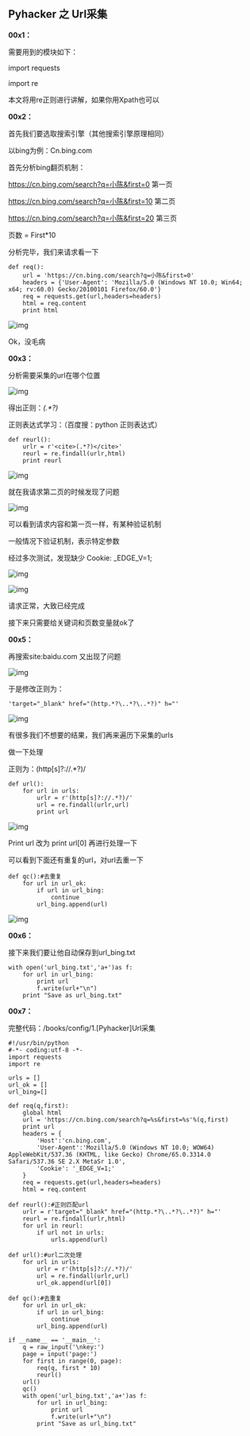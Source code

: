 ## Pyhacker 之 Url采集

**00x1：**  

需要用到的模块如下：  

import requests  

import re  

本文将用re正则进行讲解，如果你用Xpath也可以  

**00x2：**  

首先我们要选取搜索引擎（其他搜索引擎原理相同）  

以bing为例：Cn.bing.com  

首先分析bing翻页机制：  

https://cn.bing.com/search?q=小陈&first=0 第一页  

https://cn.bing.com/search?q=小陈&first=10 第二页  

https://cn.bing.com/search?q=小陈&first=20 第三页  

页数 = First*10  

分析完毕，我们来请求看一下  

```
def req():
    url = 'https://cn.bing.com/search?q=小陈&first=0'
    headers = {'User-Agent': 'Mozilla/5.0 (Windows NT 10.0; Win64; x64; rv:60.0) Gecko/20100101 Firefox/60.0'}
    req = requests.get(url,headers=headers)
    html = req.content
    print html
```  

![img](https://github.com/hackxc/Pyhacker/blob/master/books/img/1/1.png)  

Ok，没毛病  

**00x3：**  

分析需要采集的url在哪个位置  

![img](https://github.com/hackxc/Pyhacker/blob/master/books/img/1/2.png)  

得出正则：<cite>(.*?)</cite>  

正则表达式学习：（百度搜：python 正则表达式）  

```
def reurl():
    urlr = r'<cite>(.*?)</cite>'
    reurl = re.findall(urlr,html)
    print reurl
```  

![img](https://github.com/hackxc/Pyhacker/blob/master/books/img/1/3.png)  

就在我请求第二页的时候发现了问题  

![img](https://github.com/hackxc/Pyhacker/blob/master/books/img/1/4.png)  

可以看到请求内容和第一页一样，有某种验证机制  

一般情况下验证机制，表示特定参数  

经过多次测试，发现缺少 Cookie: _EDGE_V=1;  

![img](https://github.com/hackxc/Pyhacker/blob/master/books/img/1/5.png)  

![img](https://github.com/hackxc/Pyhacker/blob/master/books/img/1/6.png)  

请求正常，大致已经完成  

接下来只需要给关键词和页数变量就ok了  

**00x5：**  

再搜索site:baidu.com 又出现了问题  

![img](https://github.com/hackxc/Pyhacker/blob/master/books/img/1/7.png)  

于是修改正则为：  

```'target="_blank" href="(http.*?\..*?\..*?)" h="'```  

![img](https://github.com/hackxc/Pyhacker/blob/master/books/img/1/8.png)  

有很多我们不想要的结果，我们再来遍历下采集的urls  

做一下处理  

正则为：(http[s]?://.*?)/  

```
def url():
    for url in urls:
        urlr = r'(http[s]?://.*?)/'
        url = re.findall(urlr,url)
        print url
```  

![img](https://github.com/hackxc/Pyhacker/blob/master/books/img/1/9.png)  

Print url 改为 print url[0] 再进行处理一下  

可以看到下面还有重复的url，对url去重一下  


```
def qc():#去重复
    for url in url_ok:
        if url in url_bing:
            continue
        url_bing.append(url)
```  

![img](https://github.com/hackxc/Pyhacker/blob/master/books/img/1/10.png)  

**00x6：**  

接下来我们要让他自动保存到url_bing.txt  


```
with open('url_bing.txt','a+')as f:
    for url in url_bing:
        print url
        f.write(url+"\n")
    print "Save as url_bing.txt"
```  

**00x7：**  

完整代码：/books/config/1.[Pyhacker]Url采集  

```
#!/usr/bin/python
#-*- coding:utf-8 -*-
import requests
import re

urls = []
url_ok = []
url_bing=[]

def req(q,first):
    global html
    url = 'https://cn.bing.com/search?q=%s&first=%s'%(q,first)
    print url
    headers = {
        'Host':'cn.bing.com',
        'User-Agent':'Mozilla/5.0 (Windows NT 10.0; WOW64) AppleWebKit/537.36 (KHTML, like Gecko) Chrome/65.0.3314.0 Safari/537.36 SE 2.X MetaSr 1.0',
        'Cookie': '_EDGE_V=1;'
    }
    req = requests.get(url,headers=headers)
    html = req.content

def reurl():#正则匹配url
    urlr = r'target="_blank" href="(http.*?\..*?\..*?)" h="'
    reurl = re.findall(urlr,html)
    for url in reurl:
        if url not in urls:
            urls.append(url)

def url():#url二次处理
    for url in urls:
        urlr = r'(http[s]?://.*?)/'
        url = re.findall(urlr,url)
        url_ok.append(url[0])

def qc():#去重复
    for url in url_ok:
        if url in url_bing:
            continue
        url_bing.append(url)

if __name__ == '__main__':
    q = raw_input('\nkey:')
    page = input('page:')
    for first in range(0, page):
        req(q, first * 10)
        reurl()
    url()
    qc()
    with open('url_bing.txt','a+')as f:
        for url in url_bing:
            print url
            f.write(url+"\n")
        print "Save as url_bing.txt"
```